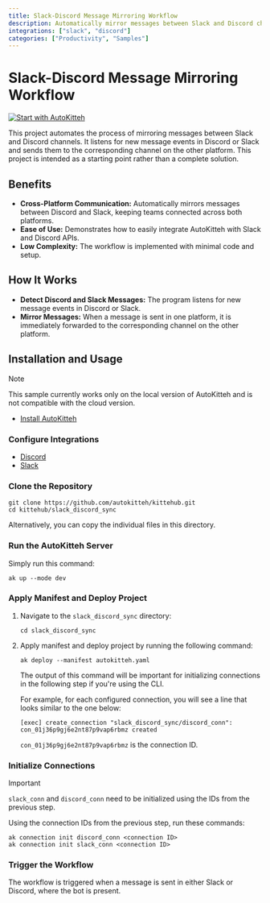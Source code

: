 ```yaml
---
title: Slack-Discord Message Mirroring Workflow 
description: Automatically mirror messages between Slack and Discord channels to keep teams connected across platforms. 
integrations: ["slack", "discord"] 
categories: ["Productivity", "Samples"]
---
```


# Slack-Discord Message Mirroring Workflow

[![Start with AutoKitteh](https://autokitteh.com/assets/autokitteh-badge.svg)](https://app.autokitteh.cloud/template?name=slack_discord_sync)

This project automates the process of mirroring messages between Slack and Discord channels. It listens for new message events in Discord or Slack and sends them to the corresponding channel on the other platform. This project is intended as a starting point rather than a complete solution.

## Benefits

- **Cross-Platform Communication:** Automatically mirrors messages between Discord and Slack, keeping teams connected across both platforms.
- **Ease of Use:** Demonstrates how to easily integrate AutoKitteh with Slack and Discord APIs.
- **Low Complexity:** The workflow is implemented with minimal code and setup.

## How It Works

- **Detect Discord and Slack Messages:** The program listens for new message events in Discord or Slack.
- **Mirror Messages:** When a message is sent in one platform, it is immediately forwarded to the corresponding channel on the other platform.

## Installation and Usage

> [!NOTE]
> This sample currently works only on the local version of AutoKitteh and is not compatible with the cloud version.

- [Install AutoKitteh](https://docs.autokitteh.com/get_started/install)

### Configure Integrations

- [Discord](https://docs.autokitteh.com/integrations/discord/connection)
- [Slack](https://docs.autokitteh.com/integrations/slack/config)

### Clone the Repository

```shell
git clone https://github.com/autokitteh/kittehub.git
cd kittehub/slack_discord_sync
```

Alternatively, you can copy the individual files in this directory.

### Run the AutoKitteh Server

Simply run this command:

```shell
ak up --mode dev
```

### Apply Manifest and Deploy Project

1. Navigate to the `slack_discord_sync` directory:

   ```shell
   cd slack_discord_sync
   ```

2. Apply manifest and deploy project by running the following command:

   ```shell
   ak deploy --manifest autokitteh.yaml
   ```

   The output of this command will be important for initializing connections in the following step if you're using the CLI.

   For example, for each configured connection, you will see a line that looks similar to the one below:

   ```shell
   [exec] create_connection "slack_discord_sync/discord_conn": con_01j36p9gj6e2nt87p9vap6rbmz created
   ```

   `con_01j36p9gj6e2nt87p9vap6rbmz` is the connection ID.

### Initialize Connections

> [!IMPORTANT]
> `slack_conn` and `discord_conn` need to be initialized using the IDs from the previous step.

Using the connection IDs from the previous step, run these commands:

```shell
ak connection init discord_conn <connection ID>
ak connection init slack_conn <connection ID>
```

### Trigger the Workflow

The workflow is triggered when a message is sent in either Slack or Discord, where the bot is present.
